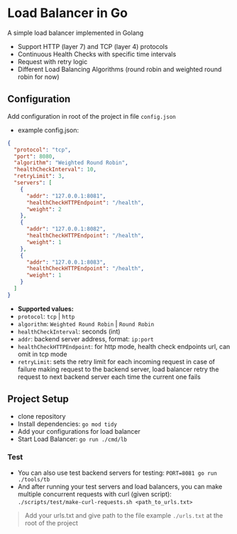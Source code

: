 # Load Balancer in Go

A simple load balancer implemented in Golang

- Support HTTP (layer 7) and TCP (layer 4) protocols
- Continuous Health Checks with specific time intervals
- Request with retry logic
- Different Load Balancing Algorithms (round robin and weighted round robin for now)

## Configuration
Add configuration in root of the project in file `config.json`

- example config.json:
```json
{
  "protocol": "tcp",
  "port": 8080,
  "algorithm": "Weighted Round Robin",
  "healthCheckInterval": 10,
  "retryLimit": 3,
  "servers": [
    {
      "addr": "127.0.0.1:8081",
      "healthCheckHTTPEndpoint": "/health",
      "weight": 2
    },
    {
      "addr": "127.0.0.1:8082",
      "healthCheckHTTPEndpoint": "/health",
      "weight": 1
    },
    {
      "addr": "127.0.0.1:8083",
      "healthCheckHTTPEndpoint": "/health",
      "weight": 1
    }
  ]
}
```

- **Supported values:**
- `protocol`: `tcp` | `http`
- `algorithm`: `Weighted Round Robin` | `Round Robin`
- `healthCheckInterval`: seconds (int)
- `addr`: backend server address, format: `ip:port`
- `healthCheckHTTPEndpoint`: for http mode, health check endpoints url, can omit in tcp mode
- `retryLimit`: sets the retry limit for each incoming request in case of failure making request to the backend server, load balancer retry the request to next backend server each time the current one fails

## Project Setup
- clone repository
- Install dependencies:
`go mod tidy`
- Add your configurations for load balancer
- Start Load Balancer:
`go run ./cmd/lb`

### Test

- You can also use test backend servers for testing: `PORT=8081 go run ./tools/tb`
- And after running your test servers and load balancers, you can make multiple concurrent requests with curl (given script): `./scripts/test/make-curl-requests.sh <path_to_urls.txt>` 

> Add your urls.txt and give path to the file
> example `./urls.txt` at the root of the project
